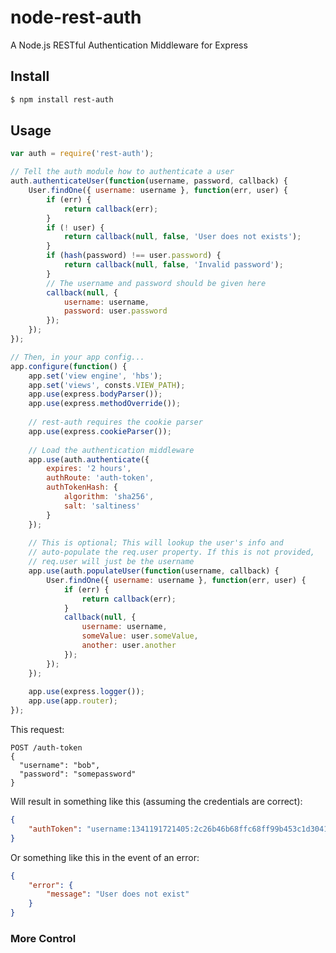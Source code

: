 # node-rest-auth

A Node.js RESTful Authentication Middleware for Express

## Install

```bash
$ npm install rest-auth
```

## Usage

```javascript
var auth = require('rest-auth');

// Tell the auth module how to authenticate a user
auth.authenticateUser(function(username, password, callback) {
	User.findOne({ username: username }, function(err, user) {
		if (err) {
			return callback(err);
		}
		if (! user) {
			return callback(null, false, 'User does not exists');
		}
		if (hash(password) !== user.password) {
			return callback(null, false, 'Invalid password');
		}
		// The username and password should be given here
		callback(null, {
			username: username,
			password: user.password
		});
	});
});

// Then, in your app config...
app.configure(function() {
	app.set('view engine', 'hbs');
	app.set('views', consts.VIEW_PATH);
	app.use(express.bodyParser());
	app.use(express.methodOverride());
	
	// rest-auth requires the cookie parser
	app.use(express.cookieParser());
	
	// Load the authentication middleware
	app.use(auth.authenticate({
		expires: '2 hours',
		authRoute: 'auth-token',
		authTokenHash: {
			algorithm: 'sha256',
			salt: 'saltiness'
		}
	});
	
	// This is optional; This will lookup the user's info and
	// auto-populate the req.user property. If this is not provided,
	// req.user will just be the username
	app.use(auth.populateUser(function(username, callback) {
		User.findOne({ username: username }, function(err, user) {
			if (err) {
				return callback(err);
			}
			callback(null, {
				username: username,
				someValue: user.someValue,
				another: user.another
			});
		});
	});
	
	app.use(express.logger());
	app.use(app.router);
});
```

This request:

```
POST /auth-token
{
  "username": "bob",
  "password": "somepassword"
}
```

Will result in something like this (assuming the credentials are correct):

```json
{
	"authToken": "username:1341191721405:2c26b46b68ffc68ff99b453c1d30413413422d706483bfa0f98a5e886266e7ae"
}
```

Or something like this in the event of an error:

```json
{
	"error": {
		"message": "User does not exist"
	}
}
```

### More Control































